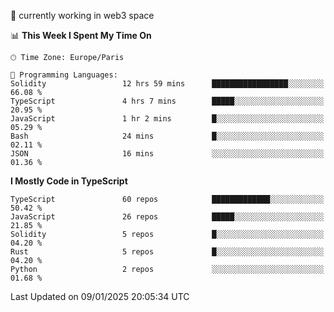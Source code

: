 🔭 currently working in web3 space

<!--START_SECTION:waka-->
📊 **This Week I Spent My Time On** 

```text
🕑︎ Time Zone: Europe/Paris

💬 Programming Languages: 
Solidity                 12 hrs 59 mins      █████████████████░░░░░░░░   66.08 % 
TypeScript               4 hrs 7 mins        █████░░░░░░░░░░░░░░░░░░░░   20.95 % 
JavaScript               1 hr 2 mins         █░░░░░░░░░░░░░░░░░░░░░░░░   05.29 % 
Bash                     24 mins             █░░░░░░░░░░░░░░░░░░░░░░░░   02.11 % 
JSON                     16 mins             ░░░░░░░░░░░░░░░░░░░░░░░░░   01.36 % 
```

**I Mostly Code in TypeScript** 

```text
TypeScript               60 repos            █████████████░░░░░░░░░░░░   50.42 % 
JavaScript               26 repos            █████░░░░░░░░░░░░░░░░░░░░   21.85 % 
Solidity                 5 repos             █░░░░░░░░░░░░░░░░░░░░░░░░   04.20 % 
Rust                     5 repos             █░░░░░░░░░░░░░░░░░░░░░░░░   04.20 % 
Python                   2 repos             ░░░░░░░░░░░░░░░░░░░░░░░░░   01.68 % 
```




 Last Updated on 09/01/2025 20:05:34 UTC
<!--END_SECTION:waka-->
